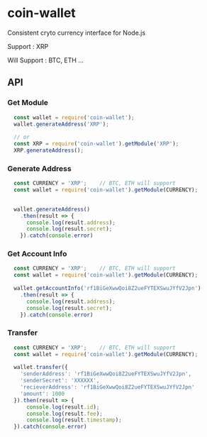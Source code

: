 # coin-wallet

Consistent cryto currency interface for Node.js

Support : XRP

Will Support : BTC, ETH ...

## API
### Get Module
```javascript
  const wallet = require('coin-wallet');
  wallet.generateAddress('XRP');
  
  // or
  const XRP = require('coin-wallet').getModule('XRP');
  XRP.generateAddress();
```


### Generate Address

```javascript
  const CURRENCY = 'XRP';    // BTC, ETH will support
  const wallet = require('coin-wallet').getModule(CURRENCY);

  
  wallet.generateAddress()
    .then(result => {
      console.log(result.address);
      console.log(result.secret);
    }).catch(console.error)
```

### Get Account Info

```javascript
  const CURRENCY = 'XRP';    // BTC, ETH will support
  const wallet = require('coin-wallet').getModule(CURRENCY);
  
  wallet.getAccountInfo('rf1BiGeXwwQoi8Z2ueFYTEXSwuJYfV2Jpn')
    .then(result => {
      console.log(result.address);
      console.log(result.secret);
    }).catch(console.error)
```

### Transfer

```javascript
  const CURRENCY = 'XRP';    // BTC, ETH will support
  const wallet = require('coin-wallet').getModule(CURRENCY);
  
  wallet.transfer({
    'senderAddress': 'rf1BiGeXwwQoi8Z2ueFYTEXSwuJYfV2Jpn',
    'senderSecret': 'XXXXXX',
    'recieverAddress': 'rf1BiGeXwwQoi8Z2ueFYTEXSwuJYfV2Jpn'
    'amount': 1000
  }).then(result => {
      console.log(result.id);
      console.log(result.fee);
      console.log(result.timestamp);
  }).catch(console.error)
```
